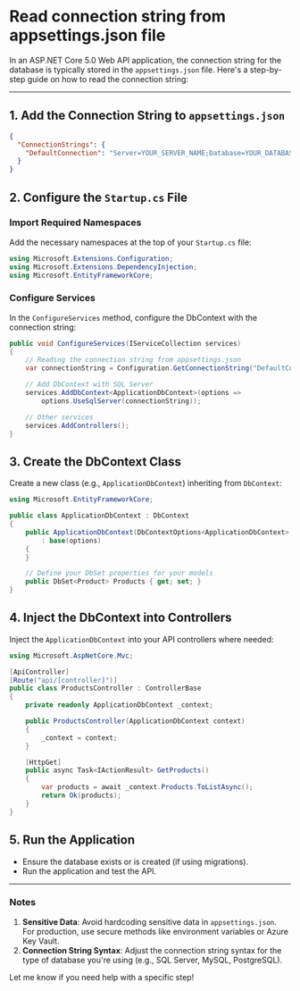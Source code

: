 # Read connection string from appsettings.json file

In an ASP.NET Core 5.0 Web API application, the connection string for the database is typically stored in the `appsettings.json` file. Here's a step-by-step guide on how to read the connection string:

---

## **1. Add the Connection String to `appsettings.json`**

```json
{
  "ConnectionStrings": {
    "DefaultConnection": "Server=YOUR_SERVER_NAME;Database=YOUR_DATABASE_NAME;Trusted_Connection=True;MultipleActiveResultSets=true"
  }
}
```

## **2. Configure the `Startup.cs` File**

### Import Required Namespaces

Add the necessary namespaces at the top of your `Startup.cs` file:

```csharp
using Microsoft.Extensions.Configuration;
using Microsoft.Extensions.DependencyInjection;
using Microsoft.EntityFrameworkCore;
```

### Configure Services

In the `ConfigureServices` method, configure the DbContext with the connection string:

```csharp
public void ConfigureServices(IServiceCollection services)
{
    // Reading the connection string from appsettings.json
    var connectionString = Configuration.GetConnectionString("DefaultConnection");

    // Add DbContext with SQL Server
    services.AddDbContext<ApplicationDbContext>(options =>
        options.UseSqlServer(connectionString));

    // Other services
    services.AddControllers();
}
```

## **3. Create the DbContext Class**

Create a new class (e.g., `ApplicationDbContext`) inheriting from `DbContext`:

```csharp
using Microsoft.EntityFrameworkCore;

public class ApplicationDbContext : DbContext
{
    public ApplicationDbContext(DbContextOptions<ApplicationDbContext> options)
        : base(options)
    {
    }

    // Define your DbSet properties for your models
    public DbSet<Product> Products { get; set; }
}
```

## **4. Inject the DbContext into Controllers**

Inject the `ApplicationDbContext` into your API controllers where needed:

```csharp
using Microsoft.AspNetCore.Mvc;

[ApiController]
[Route("api/[controller]")]
public class ProductsController : ControllerBase
{
    private readonly ApplicationDbContext _context;

    public ProductsController(ApplicationDbContext context)
    {
        _context = context;
    }

    [HttpGet]
    public async Task<IActionResult> GetProducts()
    {
        var products = await _context.Products.ToListAsync();
        return Ok(products);
    }
}
```

## **5. Run the Application**

- Ensure the database exists or is created (if using migrations).
- Run the application and test the API.

---

### **Notes**

1. **Sensitive Data**: Avoid hardcoding sensitive data in `appsettings.json`. For production, use secure methods like environment variables or Azure Key Vault.
2. **Connection String Syntax**: Adjust the connection string syntax for the type of database you're using (e.g., SQL Server, MySQL, PostgreSQL).

Let me know if you need help with a specific step!

